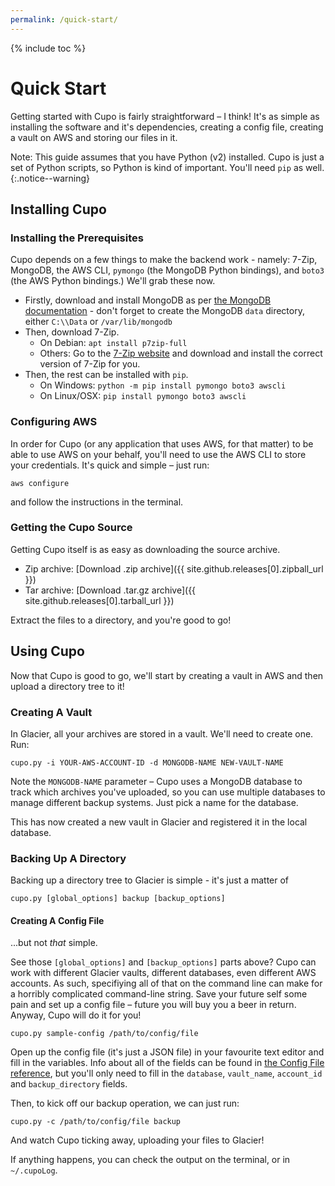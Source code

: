 ```yaml
---
permalink: /quick-start/
---
```

{% include toc %}

# Quick Start

Getting started with Cupo is fairly straightforward – I think! It's as simple as installing the software and it's dependencies, creating a config file, creating a vault on AWS and storing our files in it.

Note: This guide assumes that you have Python (v2) installed. Cupo is just a set of Python scripts, so Python is kind of important. You'll need ``pip`` as well.
{:.notice--warning}

## Installing Cupo

### Installing the Prerequisites

Cupo depends on a few things to make the backend work - namely: 7-Zip, MongoDB, the AWS CLI, `pymongo` (the MongoDB Python bindings), and `boto3` (the AWS Python bindings.) We'll grab these now.

* Firstly, download and install MongoDB as per [the MongoDB documentation](https://docs.mongodb.com/manual/installation/#mongodb-community-edition>) - don't forget to create the MongoDB `data` directory, either `C:\\Data` or `/var/lib/mongodb`
* Then, download 7-Zip.
	* On Debian: `apt install p7zip-full`
	* Others: Go to the [7-Zip website](http://www.7-zip.org/download.html) and download and install the correct version of 7-Zip for you.
* Then, the rest can be installed with `pip`.
	* On Windows: `python -m pip install pymongo boto3 awscli`
	* On Linux/OSX: `pip install pymongo boto3 awscli`

### Configuring AWS

In order for Cupo (or any application that uses AWS, for that matter) to be able to use AWS on your behalf, you'll need to use the AWS CLI to store your credentials. It's quick and simple – just run:

``aws configure``

and follow the instructions in the terminal.

### Getting the Cupo Source
Getting Cupo itself is as easy as downloading the source archive.

* Zip archive: <i class="fa fa-archive"></i> [Download .zip archive]({{ site.github.releases[0].zipball_url }})
* Tar archive: <i class="fa fa-archive"></i> [Download .tar.gz archive]({{ site.github.releases[0].tarball_url }})

Extract the files to a directory, and you're good to go!

## Using Cupo

Now that Cupo is good to go, we'll start by creating a vault in AWS and then upload a directory tree to it!

### Creating A Vault

In Glacier, all your archives are stored in a vault. We'll need to create one. Run:

`cupo.py -i YOUR-AWS-ACCOUNT-ID -d MONGODB-NAME NEW-VAULT-NAME`

Note the `MONGODB-NAME` parameter – Cupo uses a MongoDB database to track which archives you've uploaded, so you can use multiple databases to manage different backup systems. Just pick a name for the database.

This has now created a new vault in Glacier and registered it in the local database.

### Backing Up A Directory

Backing up a directory tree to Glacier is simple - it's just a matter of

`cupo.py [global_options] backup [backup_options]`

#### Creating A Config File

...but not *that* simple.

See those `[global_options]` and `[backup_options]` parts above? Cupo can work with different Glacier vaults, different databases, even different AWS accounts. As such, specifiying all of that on the command line can make for a horribly complicated command-line string. Save your future self some pain and set up a config file – future you will buy you a beer in return. Anyway, Cupo will do it for you!

`cupo.py sample-config /path/to/config/file`

Open up the config file (it's just a JSON file) in your favourite text editor and fill in the variables. Info about all of the fields can be found in [the Config File reference](https://calmcl1.github.com/cupo-backup/config-file), but you'll only need to fill in the `database`, `vault_name`, `account_id` and `backup_directory` fields.

Then, to kick off our backup operation, we can just run:

`cupo.py -c /path/to/config/file backup`

And watch Cupo ticking away, uploading your files to Glacier!

If anything happens, you can check the output on the terminal, or in `~/.cupoLog`.